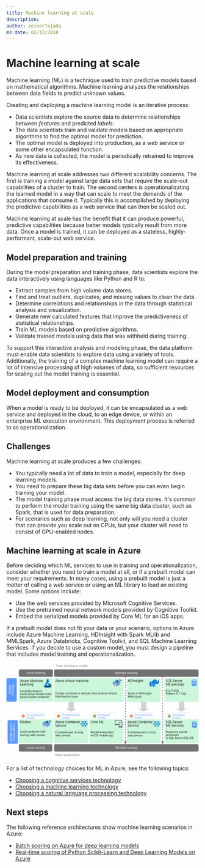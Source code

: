 ```yaml
---
title: Machine learning at scale
description: 
author: zoinerTejada
ms.date: 02/12/2018
---
```


# Machine learning at scale

Machine learning (ML) is a technique used to train predictive models based on mathematical algorithms. Machine learning analyzes the relationships between data fields to predict unknown values.

Creating and deploying a machine learning model is an iterative process:

- Data scientists explore the source data to determine relationships between *features* and predicted *labels*.
- The data scientists train and validate models based on appropriate algorithms to find the optimal model for prediction.
- The optimal model is deployed into production, as a web service or some other encapsulated function.
- As new data is collected, the model is periodically retrained to improve its effectiveness.

Machine learning at scale addresses two different scalability concerns. The first is training a model against large data sets that require the scale-out capabilities of a cluster to train. The second centers is operationalizating the learned model in a way that can scale to meet the demands of the applications that consume it. Typically this is accomplished by deploying the predictive capabilities as a web service that can then be scaled out.

Machine learning at scale has the benefit that it can produce powerful, predictive capabilities because better models typically result from more data. Once a model is trained, it can be deployed as a stateless, highly-performant, scale-out web service.

## Model preparation and training

During the model preparation and training phase, data scientists explore the data interactively using languages like Python and R to:

- Extract samples from high volume data stores.
- Find and treat outliers, duplicates, and missing values to clean the data.
- Determine correlations and relationships in the data through statistical analysis and visualization.
- Generate new calculated features that improve the predictiveness of statistical relationships.
- Train ML models based on predictive algorithms.
- Validate trained models using data that was withheld during training.

To support this interactive analysis and modeling phase, the data platform must enable data scientists to explore data using a variety of tools. Additionally, the training of a complex machine learning model can require a lot of intensive processing of high volumes of data, so sufficient resources for scaling out the model training is essential.

## Model deployment and consumption

When a model is ready to be deployed, it can be encapsulated as a web service and deployed in the cloud, to an edge device, or within an enterprise ML execution environment. This deployment process is referred to as operationalization.

## Challenges

Machine learning at scale produces a few challenges:

- You typically need a lot of data to train a model, especially for deep learning models.
- You need to prepare these big data sets before you can even begin training your model.
- The model training phase must access the big data stores. It's common to perform the model training using the same big data cluster, such as Spark, that is used for data preparation.
- For scenarios such as deep learning, not only will you need a cluster that can provide you scale out on CPUs, but your cluster will need to consist of GPU-enabled nodes.

## Machine learning at scale in Azure

Before deciding which ML services to use in training and operationalization, consider whether you need to train a model at all, or if a prebuilt model can meet your requirements. In many cases, using a prebuilt model is just a matter of calling a web service or using an ML library to load an existing model. Some options include:

- Use the web services provided by Microsoft Cognitive Services.
- Use the pretrained neural network models provided by Cognitive Toolkit.
- Embed the serialized models provided by Core ML for an iOS apps.

If a prebuilt model does not fit your data or your scenario, options in Azure include Azure Machine Learning, HDInsight with Spark MLlib and MMLSpark, Azure Databricks, Cognitive Toolkit, and SQL Machine Learning Services. If you decide to use a custom model, you must design a pipeline that includes model training and operationalization.

![Model options in Azure](./images/machine-learning-model-training-and-deployment.png)

For a list of technology choices for ML in Azure, see the following topics:

- [Choosing a cognitive services technology](../technology-choices/cognitive-services.md)
- [Choosing a machine learning technology](../technology-choices/data-science-and-machine-learning.md)
- [Choosing a natural language processing technology](../technology-choices/natural-language-processing.md)

## Next steps

The following reference architectures show machine learning scenarios in Azure:

- [Batch scoring on Azure for deep learning models](../../reference-architectures/ai/batch-scoring-deep-learning.md)
- [Real-time scoring of Python Scikit-Learn and Deep Learning Models on Azure](../../reference-architectures/ai/realtime-scoring-python.md)